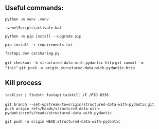 ## Useful commands:

`python -m venv .venv`

`.venv\Scripts\activate.bat`

`python -m pip install --upgrade pip`

`pip install -r requirements.txt`

`fastapi dev carsharing.py`

`git checkout -b structured-data-with-pydantic-http`
`git commit -m "init"`
`git push -u origin structured-data-with-pydantic-http`

## Kill process
`tasklist | findstr fastapi`
`taskkill /F /PID 8336`


`git branch --set-upstream-to=origin/structured-data-with-pydantic`
`git push origin refs/heads/structured-data-with-pydantic:refs/heads/structured-data-with-pydantic`

`git push -u origin HEAD:structured-data-with-pydantic`